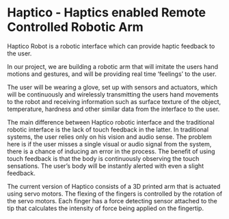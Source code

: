 # Haptico - Haptics enabled Remote Controlled Robotic Arm

Haptico Robot is a robotic interface which can provide haptic feedback to the user. 

In our project, we are building a robotic arm that will imitate the users hand motions and gestures, and will be providing real time ‘feelings’ to the user. 

The user will be wearing a glove, set up with sensors and actuators, which will be continuously and wirelessly transmitting the users hand movements to the robot and receiving information such as surface texture of the object, temperature, hardness and other similar data from the interface to the user.

The main difference between Haptico robotic interface and the traditional robotic interface is the lack of touch feedback in the latter. In traditional systems, the user relies only on his vision and audio sense. The problem here is if the user misses a single visual or audio signal from the system, there is a chance of inducing an error in the process. The benefit of using touch feedback is that the body is continuously observing the touch sensations. The user’s body will be instantly alerted with even a slight feedback.

The current version of  Haptico consists of a 3D printed arm that is actuated using servo motors. The flexing of the fingers is controlled by the rotation of the servo motors. Each finger has a force detecting sensor attached to the tip that calculates the intensity of force being applied on the fingertip.
